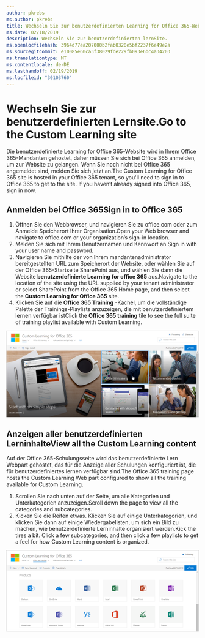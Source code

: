 ```yaml
---
author: pkrebs
ms.author: pkrebs
title: Wechseln Sie zur benutzerdefinierten Learning for Office 365-Website
ms.date: 02/18/2019
description: Wechseln Sie zur benutzerdefinierten lernSite.
ms.openlocfilehash: 3964d77ea207000b2fab0320e5bf2237f6e49e2a
ms.sourcegitcommit: e10085e60ca3f38029fde229fb093e6bc4a34203
ms.translationtype: MT
ms.contentlocale: de-DE
ms.lasthandoff: 02/19/2019
ms.locfileid: "30103760"
---
```

# <a name="go-to-the-custom-learning-site"></a><span data-ttu-id="412ee-103">Wechseln Sie zur benutzerdefinierten Lernsite.</span><span class="sxs-lookup"><span data-stu-id="412ee-103">Go to the Custom Learning site</span></span>

<span data-ttu-id="412ee-p101">Die benutzerdefinierte Learning for Office 365-Website wird in Ihrem Office 365-Mandanten gehostet, daher müssen Sie sich bei Office 365 anmelden, um zur Website zu gelangen. Wenn Sie noch nicht bei Office 365 angemeldet sind, melden Sie sich jetzt an.</span><span class="sxs-lookup"><span data-stu-id="412ee-p101">The Custom Learning for Office 365 site is hosted in your Office 365 tenant, so you'll need to sign in to Office 365 to get to the site. If you haven’t already signed into Office 365, sign in now.</span></span> 

## <a name="sign-in-to-office-365"></a><span data-ttu-id="412ee-106">Anmelden bei Office 365</span><span class="sxs-lookup"><span data-stu-id="412ee-106">Sign in to Office 365</span></span> 

1.  <span data-ttu-id="412ee-107">Öffnen Sie den Webbrowser, und navigieren Sie zu office.com oder zum Anmelde Speicherort Ihrer Organisation.</span><span class="sxs-lookup"><span data-stu-id="412ee-107">Open your Web browser and navigate to office.com or your organization’s sign-in location.</span></span> 
2.  <span data-ttu-id="412ee-108">Melden Sie sich mit Ihrem Benutzernamen und Kennwort an.</span><span class="sxs-lookup"><span data-stu-id="412ee-108">Sign in with your user name and password.</span></span>
3.  <span data-ttu-id="412ee-109">Navigieren Sie mithilfe der von Ihrem mandantenadministrator bereitgestellten URL zum Speicherort der Website, oder wählen Sie auf der Office 365-Startseite SharePoint aus, und wählen Sie dann die Website **benutzerdefinierte Learning for office 365** aus.</span><span class="sxs-lookup"><span data-stu-id="412ee-109">Navigate to the location of the site using the URL supplied by your tenant administrator or select SharePoint from the Office 365 Home page, and then select the **Custom Learning for Office 365** site.</span></span> 
5. <span data-ttu-id="412ee-110">Klicken Sie auf die **Office 365 Training** -Kachel, um die vollständige Palette der Trainings-Playlists anzuzeigen, die mit benutzerdefiniertem lernen verfügbar ist</span><span class="sxs-lookup"><span data-stu-id="412ee-110">Click the **Office 365 training** tile to see the full suite of training playlist available with Custom Learning.</span></span> 

![CG-Goto. png](media/cg-goto.png)

## <a name="view-all-the-custom-learning-content"></a><span data-ttu-id="412ee-112">Anzeigen aller benutzerdefinierten Lerninhalte</span><span class="sxs-lookup"><span data-stu-id="412ee-112">View all the Custom Learning content</span></span>
<span data-ttu-id="412ee-113">Auf der Office 365-Schulungsseite wird das benutzerdefinierte Lern Webpart gehostet, das für die Anzeige aller Schulungen konfiguriert ist, die für benutzerdefiniertes lernen verfügbar sind.</span><span class="sxs-lookup"><span data-stu-id="412ee-113">The Office 365 training page hosts the Custom Learning Web part configured to show all the training available for Custom Learning.</span></span> 

1. <span data-ttu-id="412ee-114">Scrollen Sie nach unten auf der Seite, um alle Kategorien und Unterkategorien anzuzeigen.</span><span class="sxs-lookup"><span data-stu-id="412ee-114">Scroll down the page to view all the categories and subcategories.</span></span>
2. <span data-ttu-id="412ee-p102">Kicken Sie die Reifen etwas. Klicken Sie auf einige Unterkategorien, und klicken Sie dann auf einige Wiedergabelisten, um sich ein Bild zu machen, wie benutzerdefinierte Lerninhalte organisiert werden.</span><span class="sxs-lookup"><span data-stu-id="412ee-p102">Kick the tires a bit. Click a few subcategories, and then click a few playlists to get a feel for how Custom Learning content is organized.</span></span> 

![CG-gotoall. png](media/cg-gotoall.png)

